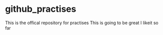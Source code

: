 # github_practises
This is the offical repository for practises
This is going to be great
I likeit so far
